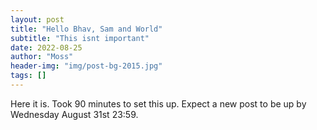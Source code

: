 ```yaml
---
layout: post
title: "Hello Bhav, Sam and World"
subtitle: "This isnt important"
date: 2022-08-25
author: "Moss"
header-img: "img/post-bg-2015.jpg"
tags: []
---
```

Here it is. Took 90 minutes to set this up.
Expect a new post to be up by Wednesday August 31st 23:59.
